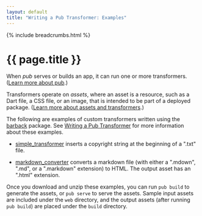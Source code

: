 ```yaml
---
layout: default
title: "Writing a Pub Transformer: Examples"
---
```

{% include breadcrumbs.html %}

# {{ page.title }}

When _pub_ serves or builds an app, it can run one or more
transformers. ([Learn more about pub](/tools/pub/).)

Transformers operate on _assets_, where an asset is a resource,
such as a Dart file, a CSS file, or an image, that is intended to
be part of a deployed package.
([Learn more about assets and transformers](/tools/pub/assets-and-transformers.html).)

The following are examples of custom transformers written using
the [barback](http://pub.dartlang.org/packages/barback) package.
See [Writing a Pub Transformer](/tools/pub/transformers/) for more information
about these examples.

* [simple_transformer](simple_transformer.zip)
  inserts a copyright string at the beginning of a ".txt" file.

* [markdown_converter](markdown_converter.zip)
  converts a markdown file (with either a ".mdown", ".md", or
  a ".markdown" extension) to HTML. The output asset has
  an ".html" extension.

Once you download and unzip these examples, you can run
`pub build` to generate the assets, or `pub serve` to serve
the assets. Sample input assets are
included under the `web` directory, and the output assets
(after running `pub build`) are placed under the `build`
directory.
